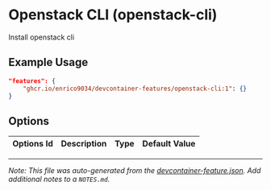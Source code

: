 
# Openstack CLI (openstack-cli)

Install openstack cli

## Example Usage

```json
"features": {
    "ghcr.io/enrico9034/devcontainer-features/openstack-cli:1": {}
}
```

## Options

| Options Id | Description | Type | Default Value |
|-----|-----|-----|-----|




---

_Note: This file was auto-generated from the [devcontainer-feature.json](https://github.com/enrico9034/devcontainer-features/blob/main/src/openstack-cli/devcontainer-feature.json).  Add additional notes to a `NOTES.md`._

